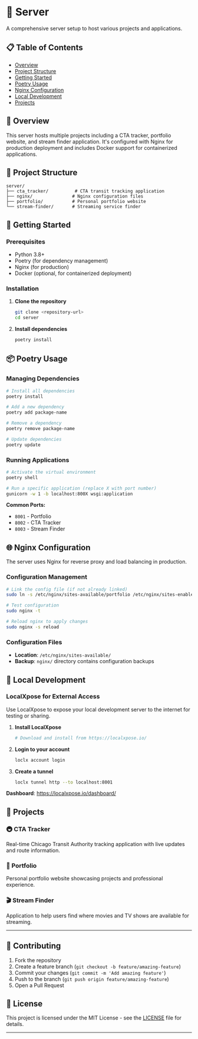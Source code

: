 # 🚀 Server

A comprehensive server setup to host various projects and applications.

## 📋 Table of Contents

- [Overview](#overview)
- [Project Structure](#project-structure)
- [Getting Started](#getting-started)
- [Poetry Usage](#poetry-usage)
- [Nginx Configuration](#nginx-configuration)
- [Local Development](#local-development)
- [Projects](#projects)

## 🎯 Overview

This server hosts multiple projects including a CTA tracker, portfolio website, and stream finder application. It's configured with Nginx for production deployment and includes Docker support for containerized applications.

## 📁 Project Structure

```
server/
├── cta_tracker/          # CTA transit tracking application
├── nginx/               # Nginx configuration files
├── portfolio/           # Personal portfolio website
└── stream-finder/       # Streaming service finder
```

## 🚀 Getting Started

### Prerequisites

- Python 3.8+
- Poetry (for dependency management)
- Nginx (for production)
- Docker (optional, for containerized deployment)

### Installation

1. **Clone the repository**
   ```bash
   git clone <repository-url>
   cd server
   ```

2. **Install dependencies**
   ```bash
   poetry install
   ```

## 📦 Poetry Usage

### Managing Dependencies

```bash
# Install all dependencies
poetry install

# Add a new dependency
poetry add package-name

# Remove a dependency
poetry remove package-name

# Update dependencies
poetry update
```

### Running Applications

```bash
# Activate the virtual environment
poetry shell

# Run a specific application (replace X with port number)
gunicorn -w 1 -b localhost:800X wsgi:application
```

**Common Ports:**
- `8001` - Portfolio
- `8002` - CTA Tracker
- `8003` - Stream Finder

## 🌐 Nginx Configuration

The server uses Nginx for reverse proxy and load balancing in production.

### Configuration Management

```bash
# Link the config file (if not already linked)
sudo ln -s /etc/nginx/sites-available/portfolio /etc/nginx/sites-enabled/

# Test configuration
sudo nginx -t

# Reload nginx to apply changes
sudo nginx -s reload
```

### Configuration Files

- **Location**: `/etc/nginx/sites-available/`
- **Backup**: `nginx/` directory contains configuration backups

## 🔧 Local Development

### LocalXpose for External Access

Use LocalXpose to expose your local development server to the internet for testing or sharing.

1. **Install LocalXpose**
   ```bash
   # Download and install from https://localxpose.io/
   ```

2. **Login to your account**
   ```bash
   loclx account login
   ```

3. **Create a tunnel**
   ```bash
   loclx tunnel http --to localhost:8001
   ```

**Dashboard**: https://localxpose.io/dashboard/

## 📱 Projects

### 🚇 CTA Tracker
Real-time Chicago Transit Authority tracking application with live updates and route information.

### 🎨 Portfolio
Personal portfolio website showcasing projects and professional experience.

### 🎬 Stream Finder
Application to help users find where movies and TV shows are available for streaming.

---

## 🤝 Contributing

1. Fork the repository
2. Create a feature branch (`git checkout -b feature/amazing-feature`)
3. Commit your changes (`git commit -m 'Add amazing feature'`)
4. Push to the branch (`git push origin feature/amazing-feature`)
5. Open a Pull Request

## 📄 License

This project is licensed under the MIT License - see the [LICENSE](LICENSE) file for details.

---

